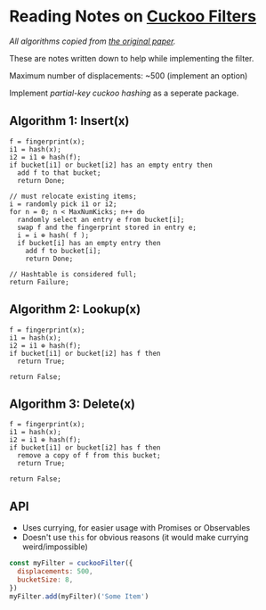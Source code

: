 # Reading Notes on [Cuckoo Filters](https://www.cs.cmu.edu/~dga/papers/cuckoo-conext2014.pdf)

_All algorithms copied from [the original paper](https://www.cs.cmu.edu/~dga/papers/cuckoo-conext2014.pdf)._

These are notes written down to help while implementing the filter.

Maximum number of displacements: ~500 (implement an option)

Implement *partial-key cuckoo hashing* as a seperate package.

## Algorithm 1: Insert(x)

```
f = fingerprint(x);
i1 = hash(x);
i2 = i1 ⊕ hash(f);
if bucket[i1] or bucket[i2] has an empty entry then
  add f to that bucket;
  return Done;

// must relocate existing items;
i = randomly pick i1 or i2;
for n = 0; n < MaxNumKicks; n++ do
  randomly select an entry e from bucket[i];
  swap f and the fingerprint stored in entry e;
  i = i ⊕ hash( f );
  if bucket[i] has an empty entry then
    add f to bucket[i];
    return Done;

// Hashtable is considered full;
return Failure;
```

## Algorithm 2: Lookup(x)

```
f = fingerprint(x);
i1 = hash(x);
i2 = i1 ⊕ hash(f);
if bucket[i1] or bucket[i2] has f then
  return True;

return False;
```

## Algorithm 3: Delete(x)

```
f = fingerprint(x);
i1 = hash(x);
i2 = i1 ⊕ hash(f);
if bucket[i1] or bucket[i2] has f then
  remove a copy of f from this bucket;
  return True;

return False;
```

## API

* Uses currying, for easier usage with Promises or Observables
* Doesn't use `this` for obvious reasons (it would make currying weird/impossible)

```js
const myFilter = cuckooFilter({
  displacements: 500,
  bucketSize: 8,
})
myFilter.add(myFilter)('Some Item')
```

